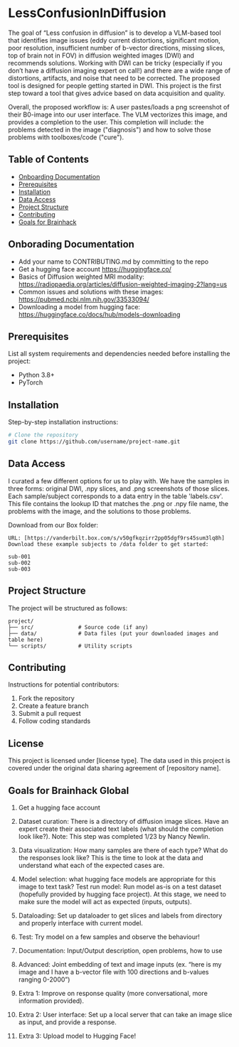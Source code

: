 # LessConfusionInDiffusion
The goal of “Less confusion in diffusion” is to develop a VLM-based tool that identifies image issues (eddy current distortions, significant motion, poor resolution, insufficient number of b-vector directions, missing slices, top of brain not in FOV) in diffusion weighted images (DWI) and recommends solutions. Working with DWI can be tricky (especially if you don’t have a diffusion imaging expert on call!) and there are a wide range of distortions, artifacts, and noise that need to be corrected. The proposed tool is designed for people getting started in DWI. This project is the first step toward a tool that gives advice based on data acquisition and quality. 

Overall, the proposed workflow is: A user pastes/loads a png screenshot of their B0-image into our user interface. The VLM vectorizes this image, and provides a completion to the user. This completion will include: the problems detected in the image ("diagnosis") and how to solve those problems with toolboxes/code ("cure"). 

## Table of Contents
- [Onboarding Documentation](#onboarding)
- [Prerequisites](#prerequisites)
- [Installation](#installation)
- [Data Access](#data-access)
- [Project Structure](#project-structure)
- [Contributing](#contributing)
- [Goals for Brainhack](#goals-for-brainhack-global)


## Onborading Documentation
* Add your name to CONTRIBUTING.md by committing to the repo
* Get a hugging face account https://huggingface.co/ 
* Basics of Diffusion weighted MRI modality: https://radiopaedia.org/articles/diffusion-weighted-imaging-2?lang=us
* Common issues and solutions with these images: https://pubmed.ncbi.nlm.nih.gov/33533094/ 
* Downloading a model from hugging face: https://huggingface.co/docs/hub/models-downloading 

## Prerequisites

List all system requirements and dependencies needed before installing the project:

- Python 3.8+
- PyTorch

## Installation

Step-by-step installation instructions:

```bash
# Clone the repository
git clone https://github.com/username/project-name.git
```

## Data Access
I curated a few different options for us to play with. We have the samples in three forms: original DWI, .npy slices, and .png screenshots of those slices. Each sample/subject corresponds to a data entry in the table 'labels.csv'. This file contains the lookup ID that matches the .png or .npy file name, the problems with the image, and the solutions to those problems. 

Download from our Box folder:
```
URL: [https://vanderbilt.box.com/s/v50gfkqzirr2pp05dgf9rs45sum3lq8h]
Download these example subjects to /data folder to get started:

sub-001
sub-002
sub-003
```

## Project Structure
The project will be structured as follows:
```
project/
├── src/              # Source code (if any)
├── data/             # Data files (put your downloaded images and table here)
└── scripts/          # Utility scripts
```

## Contributing

Instructions for potential contributors:

1. Fork the repository
2. Create a feature branch
3. Submit a pull request
4. Follow coding standards

## License

This project is licensed under [license type]. The data used in this project is covered under the original data sharing agreement of [repository name].

## Goals for Brainhack Global
1. Get a hugging face account
2. Dataset curation: There is a directory of diffusion image slices. Have an expert create their associated text labels (what should the completion look like?). Note: This step was completed 1/23 by Nancy Newlin.
3. Data visualization: How many samples are there of each type? What do the responses look like? This is the time to look at the data and understand what each of the expected cases are.  
4. Model selection: what hugging face models are appropriate for this image to text task?
Test run model: Run model as-is on a test dataset (hopefully provided by hugging face project). At this stage, we need to make sure the model will act as expected (inputs, outputs). 
5. Dataloading: Set up dataloader to get slices and labels from directory and properly interface with current model. 
6. Test: Try model on a few samples and observe the behaviour!
7. Documentation: Input/Output description, open problems, how to use

8. Advanced: Joint embedding of text and image inputs (ex. “here is my image and I have a b-vector file with 100 directions and b-values ranging 0-2000”)
9. Extra 1: Improve on response quality (more conversational, more information provided). 
10. Extra 2: User interface: Set up a local server that can take an image slice as input, and provide a response. 
11. Extra 3: Upload model to Hugging Face!


